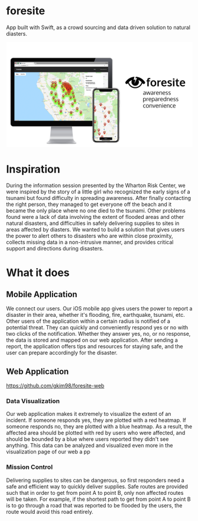 # foresite 

App built with Swift, as a crowd sourcing and data driven solution to natural diasters.

![](demo.png)

# Inspiration
During the information session presented by the Wharton Risk Center, we were inspired by the story of a little girl who recognized the early signs of a tsunami but found difficulty in spreading awareness. After finally contacting the right person, they managed to get everyone off the beach and it became the only place where no one died to the tsunami. Other problems found were a lack of data involving the extent of flooded areas and other natural disasters, and difficulties in safely delivering supplies to sites in areas affected by diasters. We wanted to build a solution that gives users the power to alert others to disasters who are within close proximity, collects missing data in a non-intrusive manner, and provides critical support and directions during disasters.

# What it does
## Mobile Application
We connect our users. 
Our iOS mobile app gives users the power to report a disaster in their area, whether it's flooding, fire, earthquake, tsunami, etc. Other users of the application within a certain radius is notified of a potential threat. They can quickly and conveniently respond yes or no with two clicks of the notification. Whether they answer yes, no, or no response, the data is stored and mapped on our web application. After sending a report, the application offers tips and resources for staying safe, and the user can prepare accordingly for the disaster.

## Web Application 
https://github.com/gkim98/foresite-web
### Data Visualization
Our web application makes it extremely to visualize the extent of an incident. If someone responds yes, they are plotted with a red heatmap. If someone responds no, they are plotted with a blue heatmap. As a result, the affected area should be plotted with red by users who were affected, and should be bounded by a blue where users reported they didn't see anything. This data can be analyzed and visualized even more in the visualization page of our web a pp

### Mission Control
Delivering supplies to sites can be dangerous, so first responders need a safe and efficient way to quickly deliver supplies. Safe routes are provided such that in order to get from point A to point B, only non affected routes will be taken. For example, if the shortest path to get from point A to point B is to go through a road that was reported to be flooded by the users, the route would avoid this road entirely.

